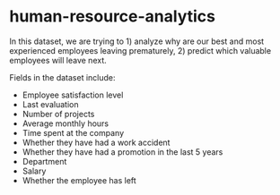 # human-resource-analytics

In this dataset, we are trying to 1) analyze why are our best and most experienced employees leaving prematurely, 
                                  2) predict which valuable employees will leave next. 
                                  
Fields in the dataset include:

* Employee satisfaction level
* Last evaluation
* Number of projects
* Average monthly hours
* Time spent at the company
* Whether they have had a work accident
* Whether they have had a promotion in the last 5 years
* Department
* Salary
* Whether the employee has left
